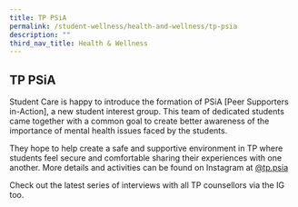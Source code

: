 ```yaml
---
title: TP PSiA
permalink: /student-wellness/health-and-wellness/tp-psia
description: ""
third_nav_title: Health & Wellness
---
```

## <a id="tppsia"></a>TP PSiA 
Student Care is happy to introduce the formation of PSiA [Peer Supporters in-Action], a new student interest group. This team of dedicated students came together with a common goal to create better awareness of the importance of mental health issues faced by the students.           

They hope to help create a safe and supportive environment in TP where students feel secure and comfortable sharing their experiences with one another. More details and activities can be found on Instagram at [@tp.psia](https://www.instagram.com/tp.psia/)

Check out the latest series of interviews with all TP counsellors via the IG too.